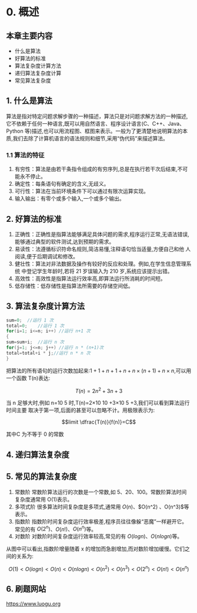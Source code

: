# 0. 概述
## 本章主要内容
- 什么是算法
- 好算法的标准
- 算法复杂度计算方法
- 递归算法复杂度计算
- 常见算法复杂度

## 1. 什么是算法
算法是指对特定问题求解步骤的一种描述，算法只是对问题求解方法的一种描述,它不依赖于任何一种语言,既可以用自然语言、程序设计语言(C、C++、Java、Python 等)描述,也可以用流程图、框图来表示。一般为了更清楚地说明算法的本质,我们去除了计算机语言的语法规则和细节,采用“伪代码”来描述算法。
### 1.1 算法的特征
1. 有穷性：算法是由若干条指令组成的有穷序列,总是在执行若干次后结束,不可能永不停止。
2. 确定性：每条语句有确定的含义,无歧义。
3. 可行性：算法在当前环境条件下可以通过有限次运算实现。
4. 输入输出：有零个或多个输入,一个或多个输出。
## 2. 好算法的标准

1. 正确性：正确性是指算法能够满足具体问题的需求,程序运行正常,无语法错误,
   能够通过典型的软件测试,达到预期的需求。
2. 易读性：法遵循标识符命名规则,简洁易懂,注释语句恰当适量,方便自己和他
   人阅读,便于后期调试和修改。
3. 健壮性：算法对非法数据及操作有较好的反应和处理。例如,在学生信息管理系统
   中登记学生年龄时,若将 21 岁误输入为 210 岁,系统应该提示出错。
4. 高效性：高效性是指算法运行效率高,即算法运行所消耗的时间短。
5. 低存储性：低存储性是指算法所需要的存储空间低。

## 3. 算法复杂度计算方法

```c++
sum=0;	//运行 1 次
total=0;	//运行 1 次
for(i=1; i<=n; i++)	//运行 n+1 次
{
sum=sum+i;	//运行 n 次
for(j=1; j<=n; j++)	//运行 n * (n+1)次
total=total+i * j;//运行 n * n 次
}
```

把算法的所有语句的运行次数加起来:$1+1+n+1+n+n×(n+1)+n×n$,可以用一个函数
T(n)表达:

$$T(n)=2n^2 +3n+3$$

当 n 足够大时,例如 n=10 5 时,T(n)=2×10 10 +3×10 5 +3,我们可以看到算法运行时间主要
取决于第一项,后面的甚至可以忽略不计。用极限表示为:

$$limit \dfrac{T(n)}{f(n)}=C$$

其中C 为不等于 0 的常数

## 4. 递归算法复杂度



## 5. 常见的算法复杂度

1. 常数阶
常数阶算法运行的次数是一个常数,如 5、20、100。常数阶算法时间复杂度通常用 О(1)表示。
2. 多项式阶
很多算法时间复杂度是多项式,通常用 $O(n)$、$O(n^2) $、$O(n^3)$等表示。
3. 指数阶
指数阶时间复杂度运行效率极差,程序员往往像躲“恶魔”一样避开它。常见的有 $O(2^n)$、$O(n!)$、$O(n^n)$等。
4. 对数阶
对数阶时间复杂度运行效率较高,常见的有 $О(logn)$、$О(nlogn)$等。

从图中可以看出,指数阶增量随着 x 的增加而急剧增加,而对数阶增加缓慢。它们之间的关系为:

$$О(1)< О(logn)< О(n)< О(nlogn) < О(n^2)< О(n^3)< О(2^n) < О(n!)< О(n^n)$$

## 6. 刷题网站

 https://www.luogu.org